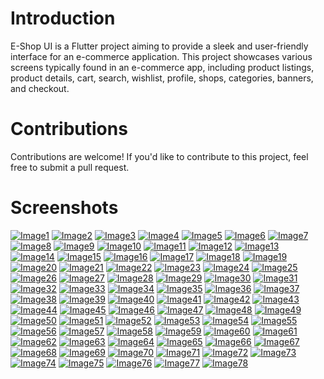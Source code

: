 # Introduction
E-Shop UI is a Flutter project aiming to provide a sleek and user-friendly interface for an e-commerce application. This project showcases various screens typically found in an e-commerce app, including product listings, product details, cart, search, wishlist, profile, shops, categories, banners, and checkout.


# Contributions
Contributions are welcome! If you'd like to contribute to this project, feel free to submit a pull request.

# Screenshots
[![Image1](https://i.postimg.cc/212B2nYZ/Whats-App-Image-2024-03-31-at-10-52-22-PM.jpg)](https://postimg.cc/212B2nYZ)
[![Image2](https://i.postimg.cc/WDzqKtpf/Whats-App-Image-2024-03-31-at-10-52-23-PM.jpg)](https://postimg.cc/WDzqKtpf)
[![Image3](https://i.postimg.cc/gLVxRZ4r/Whats-App-Image-2024-03-31-at-10-52-24-PM.jpg)](https://postimg.cc/gLVxRZ4r)
[![Image4](https://i.postimg.cc/XBSZp8fT/Whats-App-Image-2024-03-31-at-10-52-24-PM-1.jpg)](https://postimg.cc/XBSZp8fT)
[![Image5](https://i.postimg.cc/r0t0Vbr1/Whats-App-Image-2024-03-31-at-10-52-25-PM.jpg)](https://postimg.cc/r0t0Vbr1)
[![Image6](https://i.postimg.cc/dZj0DKty/Whats-App-Image-2024-03-31-at-10-52-27-PM.jpg)](https://postimg.cc/dZj0DKty)
[![Image7](https://i.postimg.cc/SJms3jD7/Whats-App-Image-2024-03-31-at-10-52-27-PM-1.jpg)](https://postimg.cc/SJms3jD7)
[![Image8](https://i.postimg.cc/H8gxpLHm/Whats-App-Image-2024-03-31-at-10-52-28-PM.jpg)](https://postimg.cc/H8gxpLHm)
[![Image9](https://i.postimg.cc/hJNv5r5f/Whats-App-Image-2024-03-31-at-10-52-30-PM.jpg)](https://postimg.cc/hJNv5r5f)
[![Image10](https://i.postimg.cc/G8YtwyWz/Whats-App-Image-2024-03-31-at-10-52-30-PM-1.jpg)](https://postimg.cc/G8YtwyWz)
[![Image11](https://i.postimg.cc/gnpXpgkh/Whats-App-Image-2024-03-31-at-10-52-35-PM.jpg)](https://postimg.cc/gnpXpgkh)
[![Image12](https://i.postimg.cc/DWN4KF8f/Whats-App-Image-2024-03-31-at-10-52-36-PM-1.jpg)](https://postimg.cc/DWN4KF8f)
[![Image13](https://i.postimg.cc/HrsrcjMs/Whats-App-Image-2024-03-31-at-10-52-36-PM-2.jpg)](https://postimg.cc/HrsrcjMs)
[![Image14](https://i.postimg.cc/MnPvyx00/Whats-App-Image-2024-03-31-at-10-52-37-PM.jpg)](https://postimg.cc/MnPvyx00)
[![Image15](https://i.postimg.cc/Tpcy3np4/Whats-App-Image-2024-03-31-at-10-52-37-PM-1.jpg)](https://postimg.cc/Tpcy3np4)
[![Image16](https://i.postimg.cc/rdDzjbgB/Whats-App-Image-2024-03-31-at-10-52-38-PM.jpg)](https://postimg.cc/rdDzjbgB)
[![Image17](https://i.postimg.cc/ykndHBGq/Whats-App-Image-2024-03-31-at-10-52-39-PM.jpg)](https://postimg.cc/ykndHBGq)
[![Image18](https://i.postimg.cc/Bj6vZkWj/Whats-App-Image-2024-03-31-at-10-52-39-PM-1.jpg)](https://postimg.cc/Bj6vZkWj)
[![Image19](https://i.postimg.cc/grVjg3q2/Whats-App-Image-2024-03-31-at-10-52-39-PM-2.jpg)](https://postimg.cc/grVjg3q2)
[![Image20](https://i.postimg.cc/ftxzghdr/Whats-App-Image-2024-03-31-at-10-52-40-PM.jpg)](https://postimg.cc/ftxzghdr)
[![Image21](https://i.postimg.cc/14wnbkPP/Whats-App-Image-2024-03-31-at-10-52-40-PM-1.jpg)](https://postimg.cc/14wnbkPP)
[![Image22](https://i.postimg.cc/Ffks3SHm/Whats-App-Image-2024-03-31-at-10-52-41-PM.jpg)](https://postimg.cc/Ffks3SHm)
[![Image23](https://i.postimg.cc/hX5tXsgp/Whats-App-Image-2024-03-31-at-10-52-41-PM-1.jpg)](https://postimg.cc/hX5tXsgp)
[![Image24](https://i.postimg.cc/Cn7FSHmC/Whats-App-Image-2024-03-31-at-10-52-42-PM.jpg)](https://postimg.cc/Cn7FSHmC)
[![Image25](https://i.postimg.cc/9zhZXmLz/Whats-App-Image-2024-03-31-at-10-52-44-PM.jpg)](https://postimg.cc/9zhZXmLz)
[![Image26](https://i.postimg.cc/tnpXKmtC/Whats-App-Image-2024-03-31-at-10-52-44-PM-1.jpg)](https://postimg.cc/tnpXKmtC)
[![Image27](https://i.postimg.cc/vc8n9PFs/Whats-App-Image-2024-03-31-at-10-52-45-PM.jpg)](https://postimg.cc/vc8n9PFs)
[![Image28](https://i.postimg.cc/PNQZPg7y/Whats-App-Image-2024-03-31-at-10-52-45-PM-1.jpg)](https://postimg.cc/PNQZPg7y)
[![Image29](https://i.postimg.cc/qzm3G84C/Whats-App-Image-2024-03-31-at-10-52-49-PM.jpg)](https://postimg.cc/qzm3G84C)
[![Image30](https://i.postimg.cc/R6z60dQ2/Whats-App-Image-2024-03-31-at-10-52-49-PM-1.jpg)](https://postimg.cc/R6z60dQ2)
[![Image31](https://i.postimg.cc/Mnvj3vp3/Whats-App-Image-2024-03-31-at-10-52-50-PM.jpg)](https://postimg.cc/Mnvj3vp3)
[![Image32](https://i.postimg.cc/hhszS9J3/Whats-App-Image-2024-03-31-at-10-52-50-PM-1.jpg)](https://postimg.cc/hhszS9J3)
[![Image33](https://i.postimg.cc/JyXHmvJb/Whats-App-Image-2024-03-31-at-10-52-51-PM.jpg)](https://postimg.cc/JyXHmvJb)
[![Image34](https://i.postimg.cc/FY8kMNfr/Whats-App-Image-2024-03-31-at-10-52-51-PM-1.jpg)](https://postimg.cc/FY8kMNfr)
[![Image35](https://i.postimg.cc/Lg9JtsWT/Whats-App-Image-2024-03-31-at-10-52-52-PM.jpg)](https://postimg.cc/Lg9JtsWT)
[![Image36](https://i.postimg.cc/xJykNm68/Whats-App-Image-2024-03-31-at-10-52-52-PM-1.jpg)](https://postimg.cc/xJykNm68)
[![Image37](https://i.postimg.cc/2V5q3Vhj/Whats-App-Image-2024-03-31-at-10-52-53-PM.jpg)](https://postimg.cc/2V5q3Vhj)
[![Image38](https://i.postimg.cc/Rq4J5P0H/Whats-App-Image-2024-03-31-at-10-52-53-PM-1.jpg)](https://postimg.cc/Rq4J5P0H)
[![Image39](https://i.postimg.cc/tZ5T4jgV/Whats-App-Image-2024-03-31-at-10-52-54-PM.jpg)](https://postimg.cc/tZ5T4jgV)
[![Image40](https://i.postimg.cc/SXcRH8Fd/Whats-App-Image-2024-03-31-at-10-52-54-PM-1.jpg)](https://postimg.cc/SXcRH8Fd)
[![Image41](https://i.postimg.cc/ykrDRsym/Whats-App-Image-2024-03-31-at-10-52-55-PM.jpg)](https://postimg.cc/ykrDRsym)
[![Image42](https://i.postimg.cc/PCgN6ycN/Whats-App-Image-2024-03-31-at-10-52-56-PM.jpg)](https://postimg.cc/PCgN6ycN)
[![Image43](https://i.postimg.cc/jnSjWFW3/Whats-App-Image-2024-03-31-at-10-52-56-PM-1.jpg)](https://postimg.cc/jnSjWFW3)
[![Image44](https://i.postimg.cc/tsZYtwBL/Whats-App-Image-2024-03-31-at-10-52-56-PM-2.jpg)](https://postimg.cc/tsZYtwBL)
[![Image45](https://i.postimg.cc/hhDv3fC8/Whats-App-Image-2024-03-31-at-10-52-57-PM.jpg)](https://postimg.cc/hhDv3fC8)
[![Image46](https://i.postimg.cc/KkFjbzm2/Whats-App-Image-2024-03-31-at-10-52-58-PM.jpg)](https://postimg.cc/KkFjbzm2)
[![Image47](https://i.postimg.cc/dhyVTd1F/Whats-App-Image-2024-03-31-at-10-53-00-PM.jpg)](https://postimg.cc/dhyVTd1F)
[![Image48](https://i.postimg.cc/vcDBbCwc/Whats-App-Image-2024-03-31-at-10-53-00-PM-1.jpg)](https://postimg.cc/vcDBbCwc)
[![Image49](https://i.postimg.cc/7bZPnj6m/Whats-App-Image-2024-03-31-at-10-53-04-PM.jpg)](https://postimg.cc/7bZPnj6m)
[![Image50](https://i.postimg.cc/F1TztNqM/Whats-App-Image-2024-03-31-at-10-53-04-PM-1.jpg)](https://postimg.cc/F1TztNqM)
[![Image51](https://i.postimg.cc/1n9mTjKR/Whats-App-Image-2024-03-31-at-10-53-04-PM-2.jpg)](https://postimg.cc/1n9mTjKR)
[![Image52](https://i.postimg.cc/N5V0MbQb/Whats-App-Image-2024-03-31-at-10-53-05-PM.jpg)](https://postimg.cc/N5V0MbQb)
[![Image53](https://i.postimg.cc/GTtc3TNZ/Whats-App-Image-2024-03-31-at-10-53-05-PM-1.jpg)](https://postimg.cc/GTtc3TNZ)
[![Image54](https://i.postimg.cc/R6XSzLP7/Whats-App-Image-2024-03-31-at-10-53-06-PM.jpg)](https://postimg.cc/R6XSzLP7)
[![Image55](https://i.postimg.cc/GBnhP28y/Whats-App-Image-2024-03-31-at-10-53-06-PM-1.jpg)](https://postimg.cc/GBnhP28y)
[![Image56](https://i.postimg.cc/zLwDxrKP/Whats-App-Image-2024-03-31-at-10-53-06-PM-2.jpg)](https://postimg.cc/zLwDxrKP)
[![Image57](https://i.postimg.cc/LnrHRXVb/Whats-App-Image-2024-03-31-at-10-53-07-PM.jpg)](https://postimg.cc/LnrHRXVb)
[![Image58](https://i.postimg.cc/xck0WHLm/Whats-App-Image-2024-03-31-at-10-53-07-PM-1.jpg)](https://postimg.cc/xck0WHLm)
[![Image59](https://i.postimg.cc/jwdTvJsL/Whats-App-Image-2024-03-31-at-10-53-12-PM.jpg)](https://postimg.cc/jwdTvJsL)
[![Image60](https://i.postimg.cc/MX36Ptfx/Whats-App-Image-2024-03-31-at-10-53-12-PM-1.jpg)](https://postimg.cc/MX36Ptfx)
[![Image61](https://i.postimg.cc/hJMWJP9g/Whats-App-Image-2024-03-31-at-10-53-13-PM.jpg)](https://postimg.cc/hJMWJP9g)
[![Image62](https://i.postimg.cc/ns1Zv1fy/Whats-App-Image-2024-03-31-at-10-53-13-PM-1.jpg)](https://postimg.cc/ns1Zv1fy)
[![Image63](https://i.postimg.cc/FdW46sRG/Whats-App-Image-2024-03-31-at-10-53-14-PM.jpg)](https://postimg.cc/FdW46sRG)
[![Image64](https://i.postimg.cc/SX4k2v3L/Whats-App-Image-2024-03-31-at-10-53-14-PM-1.jpg)](https://postimg.cc/SX4k2v3L)
[![Image65](https://i.postimg.cc/HrXTLgZs/Whats-App-Image-2024-03-31-at-10-53-14-PM-2.jpg)](https://postimg.cc/HrXTLgZs)
[![Image66](https://i.postimg.cc/f3MQT0SB/Whats-App-Image-2024-03-31-at-10-53-15-PM.jpg)](https://postimg.cc/f3MQT0SB)
[![Image67](https://i.postimg.cc/FkY4X5kv/Whats-App-Image-2024-03-31-at-10-53-15-PM-1.jpg)](https://postimg.cc/FkY4X5kv)
[![Image68](https://i.postimg.cc/Q9n2b44y/Whats-App-Image-2024-03-31-at-10-53-16-PM.jpg)](https://postimg.cc/Q9n2b44y)
[![Image69](https://i.postimg.cc/bZcjW5yX/Whats-App-Image-2024-03-31-at-10-53-16-PM-1.jpg)](https://postimg.cc/bZcjW5yX)
[![Image70](https://i.postimg.cc/8sYGB5xz/Whats-App-Image-2024-03-31-at-10-53-16-PM-2.jpg)](https://postimg.cc/8sYGB5xz)
[![Image71](https://i.postimg.cc/Xpyb2W0c/Whats-App-Image-2024-03-31-at-10-53-17-PM.jpg)](https://postimg.cc/Xpyb2W0c)
[![Image72](https://i.postimg.cc/r0m65XJ4/Whats-App-Image-2024-03-31-at-10-53-17-PM-1.jpg)](https://postimg.cc/r0m65XJ4)
[![Image73](https://i.postimg.cc/5XMZnFgb/Whats-App-Image-2024-03-31-at-10-53-18-PM.jpg)](https://postimg.cc/5XMZnFgb)
[![Image74](https://i.postimg.cc/HrwCgtnr/Whats-App-Image-2024-03-31-at-10-53-18-PM-1.jpg)](https://postimg.cc/HrwCgtnr)
[![Image75](https://i.postimg.cc/bSDKFx4N/Whats-App-Image-2024-03-31-at-10-53-18-PM-2.jpg)](https://postimg.cc/bSDKFx4N)
[![Image76](https://i.postimg.cc/ppjwfBDs/Whats-App-Image-2024-03-31-at-10-53-19-PM.jpg)](https://postimg.cc/ppjwfBDs)
[![Image77](https://i.postimg.cc/K41Szb4S/Whats-App-Image-2024-03-31-at-10-53-19-PM-1.jpg)](https://postimg.cc/K41Szb4S)
[![Image78](https://i.postimg.cc/MXgkfLjc/Whats-App-Image-2024-03-31-at-10-53-20-PM.jpg)](https://postimg.cc/MXgkfLjc)

